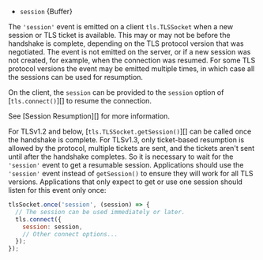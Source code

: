 <!-- YAML
added: v11.10.0
-->

* `session` {Buffer}

The `'session'` event is emitted on a client `tls.TLSSocket` when a new session
or TLS ticket is available. This may or may not be before the handshake is
complete, depending on the TLS protocol version that was negotiated. The event
is not emitted on the server, or if a new session was not created, for example,
when the connection was resumed. For some TLS protocol versions the event may be
emitted multiple times, in which case all the sessions can be used for
resumption.

On the client, the `session` can be provided to the `session` option of
[`tls.connect()`][] to resume the connection.

See [Session Resumption][] for more information.

For TLSv1.2 and below, [`tls.TLSSocket.getSession()`][] can be called once
the handshake is complete.  For TLSv1.3, only ticket-based resumption is allowed
by the protocol, multiple tickets are sent, and the tickets aren't sent until
after the handshake completes. So it is necessary to wait for the
`'session'` event to get a resumable session.  Applications
should use the `'session'` event instead of `getSession()` to ensure
they will work for all TLS versions.  Applications that only expect to
get or use one session should listen for this event only once:

```js
tlsSocket.once('session', (session) => {
  // The session can be used immediately or later.
  tls.connect({
    session: session,
    // Other connect options...
  });
});
```

